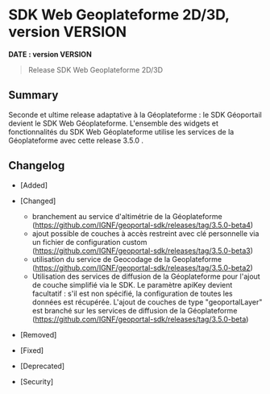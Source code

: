 # SDK Web Geoplateforme 2D/3D, version __VERSION__

**__DATE__ : version __VERSION__**

> Release SDK Web Geoplateforme 2D/3D

## Summary

Seconde et ultime release adaptative à la Géoplateforme : le SDK Géoportail devient le SDK Web Géoplateforme.
L'ensemble des widgets et fonctionnalités du SDK Web Géoplateforme utilise les services de la Géoplateforme avec cette release 3.5.0
.
## Changelog

* [Added]

* [Changed]

    - branchement au service d'altimétrie de la Géoplateforme (https://github.com/IGNF/geoportal-sdk/releases/tag/3.5.0-beta4)
    - ajout possible de couches à accès restreint avec clé personnelle via un fichier de configuration custom (https://github.com/IGNF/geoportal-sdk/releases/tag/3.5.0-beta3)
    - utilisation du service de Geocodage de la Geoplateforme (https://github.com/IGNF/geoportal-sdk/releases/tag/3.5.0-beta2)
    - Utilisation des services de diffusion de la Géoplateforme pour l'ajout de couche simplifié via le SDK. Le paramètre apiKey devient facultatif : s'il est non spécifié, la configuration de toutes les données est récupérée. L'ajout de couches de type "geoportalLayer" est branché sur les services de diffusion de la Géoplateforme (https://github.com/IGNF/geoportal-sdk/releases/tag/3.5.0-beta) 

* [Removed]

* [Fixed]

* [Deprecated]

* [Security]
